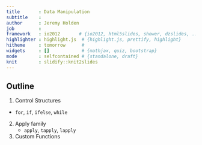 ```yaml
---
title       : Data Manipulation
subtitle    : 
author      : Jeremy Holden
job         : 
framework   : io2012       # {io2012, html5slides, shower, dzslides, ...}
highlighter : highlight.js  # {highlight.js, prettify, highlight}
hitheme     : tomorrow      # 
widgets     : []            # {mathjax, quiz, bootstrap}
mode        : selfcontained # {standalone, draft}
knit        : slidify::knit2slides
---
```

## Outline
1.  Control Structures
  * `for`, `if`, `ifelse`, `while`
2.  Apply family
    * `apply`, `tapply`, `lapply`
3.  Custom Functions    
